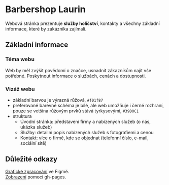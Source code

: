 # Barbershop Laurin
Webová stránka prezentuje **služby holičství**, kontakty a všechny základní informace, které by zakázníka zajímali.

## Základní informace
### Téma webu
Web by měl zvýšit povědomí o značce, usnadnit zákazníkům najít vše potřebné. Poskytnout informace o službách, cenách a dostupnosti.

### Vizáž webu 
* základní barvou je výrazná růžová, `#f01f87`
* preferované barevné schéma je bílé, ale web umožňuje i černé rozhraní, pouze se vetšina růžovým prvků stává tyrkysovými, `#39D0C1`
* struktura
  - Úvodní stránka: představení firmy a nabízených služeb (o nás, ukázka služeb)
  - Služby: detailní popis nabízených služeb s fotografiemi a cenou
  - Kontakt: více o firmě, kde se objednat (telefonní číslo, e-mail, sociální sítě)

## Důležité odkazy
[Grafické zpracování](https://www.figma.com/design/S6A4raMbptUk9pWv6uzfoH/Pra%C5%BE%C3%A1kov%C3%A1Nella?node-id=0-1&m=dev) ve Figmě.\
[Zobrazení]([https://fictional-adventure-mr6pv1o.pages.github.io/](https://pslib-cz.github.io/2024-p2a-web-volnyprojekt-prazakovaa/)) pomocí gh-pages.
